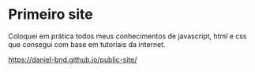# Primeiro site
Coloquei em prática todos meus conhecimentos de javascript, html e css que consegui com base em tutoriais da internet.

https://daniel-bnd.github.io/public-site/
